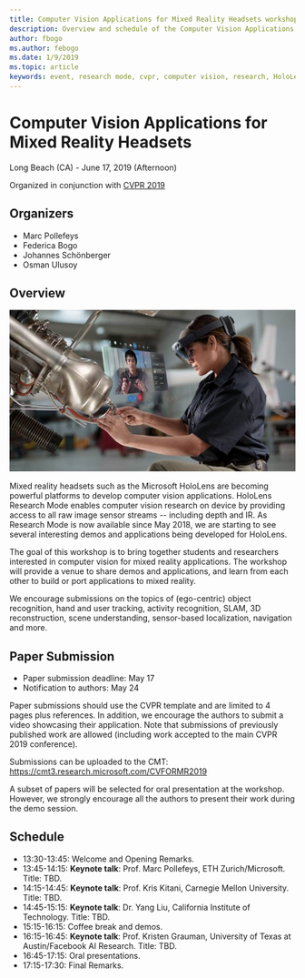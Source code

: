 ```yaml
---
title: Computer Vision Applications for Mixed Reality Headsets workshop at CVPR 2019
description: Overview and schedule of the Computer Vision Applications for Mixed Reality Headsets workshop, to be delivered at the CVPR Conference on June 2019.
author: fbogo
ms.author: febogo
ms.date: 1/9/2019
ms.topic: article
keywords: event, research mode, cvpr, computer vision, research, HoloLens
---
```


# Computer Vision Applications for Mixed Reality Headsets
Long Beach (CA) - June 17, 2019 (Afternoon)

Organized in conjunction with [CVPR 2019](http://cvpr2019.thecvf.com/)

## Organizers
* Marc Pollefeys
* Federica Bogo
* Johannes Schönberger
* Osman Ulusoy

## Overview

![Teaser image](images/cvpr2019_teaser2.jpg)

Mixed reality headsets such as the Microsoft HoloLens are becoming powerful platforms to develop computer vision applications. HoloLens Research Mode enables computer vision research on device by providing access to all raw image sensor streams -- including depth and IR. As Research Mode is now available since May 2018, we are starting to see several interesting demos and applications being developed for HoloLens. 

The goal of this workshop is to bring together students and researchers interested in computer vision for mixed reality applications. The workshop will provide a venue to share demos and applications, and learn from each other to build or port applications to mixed reality. 

We encourage submissions on the topics of (ego-centric) object recognition, hand and user tracking, activity recognition, SLAM, 3D reconstruction, scene understanding, sensor-based localization, navigation and more.

## Paper Submission
* Paper submission deadline: May 17
* Notification to authors: May 24

Paper submissions should use the CVPR template and are limited to 4 pages plus references. In addition, we encourage the authors to submit a video showcasing their application.
Note that submissions of previously published work are allowed (including work accepted to the main CVPR 2019 conference). 

Submissions can be uploaded to the CMT: https://cmt3.research.microsoft.com/CVFORMR2019

A subset of papers will be selected for oral presentation at the workshop. However, we strongly encourage all the authors to present their work during the demo session.


## Schedule
* 13:30-13:45: Welcome and Opening Remarks.
* 13:45-14:15: **Keynote talk**: Prof. Marc Pollefeys, ETH Zurich/Microsoft. Title: TBD.
* 14:15-14:45: **Keynote talk**: Prof. Kris Kitani, Carnegie Mellon University. Title: TBD.
* 14:45-15:15: **Keynote talk**: Dr. Yang Liu, California Institute of Technology. Title: TBD.
* 15:15-16:15: Coffee break and demos.
* 16:15-16:45: **Keynote talk**: Prof. Kristen Grauman, University of Texas at Austin/Facebook AI Research. Title: TBD.
* 16:45-17:15: Oral presentations.
* 17:15-17:30: Final Remarks.
